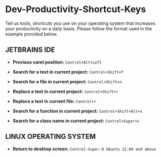# Dev-Productivity-Shortcut-Keys
Tell us tools, shortcuts you use on your operating system that increases your productivity on a daily basis. Please follow the format used in the example provided below.

##  JETBRAINS IDE

* **Previous caret position:** `Control+Alt+Left` 

* **Search for a text in current project:** `Control+Shift+f` 

* **Search for a file in current project:** `Control+Shift+n`

* **Replace a text in current project:** `Control+Shift+r`

* **Replace a text in current file:** `Control+r`

* **Search for a function in current project:** `Control+Shift+Alt+n`

* **Search for a class name in current project:** `Control+Super+n`


       
## LINUX OPERATING SYSTEM

* **Return to desktop screen:** `Control-Super-D Ubuntu 12.04 and above`
